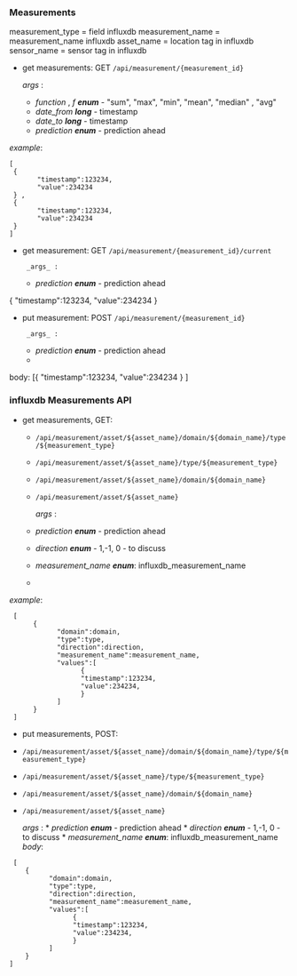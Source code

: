 
### Measurements ###
measurement_type = field influxdb
measurement_name = measurement_name influxdb
asset_name = location tag in influxdb
sensor_name = sensor tag in influxdb

* get measurements: GET `/api/measurement/{measurement_id}` 
  
    _args_ :
  * _function_ , _f_ ***enum*** - "sum", "max", "min", "mean", "median" , "avg"  
  * *date_from* ***long*** - timestamp 
  * *date_to* ***long*** - timestamp
  * *prediction* ***enum*** - prediction ahead

*example*:
```
[
 {
       "timestamp":123234,
       "value":234234
 } ,
 {
       "timestamp":123234,
       "value":234234
 }     
]
```
* get measurement: GET `/api/measurement/{measurement_id}/current`

       _args_ :
    * *prediction* ***enum*** - prediction ahead 
  
 {
       "timestamp":123234,
       "value":234234
 }     
* put measurement: POST `/api/measurement/{measurement_id}`

       _args_ :
    * *prediction* ***enum*** - prediction ahead 
    * 
body:
 [{
       "timestamp":123234,
       "value":234234
 } ]

###  influxdb Measurements API ###
 * get measurements, GET: 
   * `/api/measurement/asset/${asset_name}/domain/${domain_name}/type/${measurement_type}` 
   * `/api/measurement/asset/${asset_name}/type/${measurement_type}` 
   * `/api/measurement/asset/${asset_name}/domain/${domain_name}`
   * `/api/measurement/asset/${asset_name}`

       _args_ :
    * *prediction* ***enum*** - prediction ahead 
    * *direction* ***enum*** - 1,-1, 0 - to discuss
    * *measurement_name* ***enum***: influxdb_measurement_name
    * 
*example*:

```
 [
      {
            "domain":domain,
            "type":type,
            "direction":direction,
            "measurement_name":measurement_name,         
            "values":[
                  {
                  "timestamp":123234,
                  "value":234234,       
                  }
            ]
      } 
 ] 
 ``` 
  * put measurements, POST: 
   * `/api/measurement/asset/${asset_name}/domain/${domain_name}/type/${measurement_type}` 
   * `/api/measurement/asset/${asset_name}/type/${measurement_type}` 
   * `/api/measurement/asset/${asset_name}/domain/${domain_name}`
   * `/api/measurement/asset/${asset_name}`

       _args_ :
    * *prediction* ***enum*** - prediction ahead 
    * *direction* ***enum*** - 1,-1, 0 - to discuss
    * *measurement_name* ***enum***: influxdb_measurement_name
  *body*:
  ```
   [
      {
            "domain":domain,
            "type":type,
            "direction":direction,
            "measurement_name":measurement_name,         
            "values":[
                  {
                  "timestamp":123234,
                  "value":234234,       
                  }
            ]
      } 
 ] 
 ```